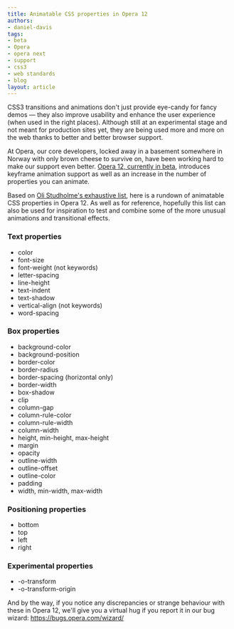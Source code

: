 ```yaml
---
title: Animatable CSS properties in Opera 12
authors:
- daniel-davis
tags:
- beta
- Opera
- opera next
- support
- css3
- web standards
- blog
layout: article
---
```

<p>CSS3 transitions and animations don&#39;t just provide eye-candy for fancy demos &#x2014; they also improve usability and enhance the user experience (when used in the right places). Although still at an experimental stage and not meant for production sites yet, they are being used more and more on the web thanks to better and better browser support.</p>
<p>At Opera, our core developers, locked away in a basement somewhere in Norway with only brown cheese to survive on, have been working hard to make our support even better. <a href="http://www.opera.com/browser/next/">Opera 12, currently in beta</a>, introduces keyframe animation support as well as an increase in the number of properties you can animate.</p>
<p>Based on <a href="http://oli.jp/2010/css-animatable-properties/">Oli Studholme&#39;s exhaustive list</a>, here is a rundown of animatable CSS properties in Opera 12. As well as for reference, hopefully this list can also be used for inspiration to test and combine some of the more unusual animations and transitional effects.</p>
<h3>Text properties</h3>
<ul>
  <li>color</li>
  <li>font-size</li>
  <li>font-weight (not keywords)</li>
  <li>letter-spacing</li>
  <li>line-height</li>
  <li>text-indent</li>
  <li>text-shadow</li>
  <li>vertical-align (not keywords)</li>
  <li>word-spacing</li>
</ul>
<h3>Box properties</h3>
<ul>
  <li>background-color</li>
  <li>background-position</li>
  <li>border-color</li>
  <li>border-radius</li>
  <li>border-spacing (horizontal only)</li>
  <li>border-width</li>
  <li>box-shadow</li>
  <li>clip</li>
  <li>column-gap</li>
  <li>column-rule-color</li>
  <li>column-rule-width</li>
  <li>column-width</li>
  <li>height, min-height, max-height</li>
  <li>margin</li>
  <li>opacity</li>
  <li>outline-width</li>
  <li>outline-offset</li>
  <li>outline-color</li>
  <li>padding</li>
  <li>width, min-width, max-width</li>
</ul>
<h3>Positioning properties</h3>
<ul>
  <li>bottom</li>
  <li>top</li>
  <li>left</li>
  <li>right</li>
</ul>
<h3>Experimental properties</h3>
<ul>
  <li>-o-transform</li>
  <li>-o-transform-origin</li>
</ul>
<p>And by the way, if you notice any discrepancies or strange behaviour with these in Opera 12, we&#39;ll give you a virtual hug if you report it in our bug wizard: <a href="https://bugs.opera.com/wizard/">https://bugs.opera.com/wizard/</a></p>
